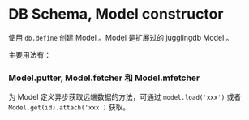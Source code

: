 # DB Schema, Model constructor

使用 `db.define` 创建 Model 。Model 是扩展过的 jugglingdb Model 。

主要用法有：

### Model.putter, Model.fetcher 和 Model.mfetcher

为 Model 定义异步获取远端数据的方法，可通过 `model.load('xxx')`
或者 `Model.get(id).attach('xxx')` 获取。

